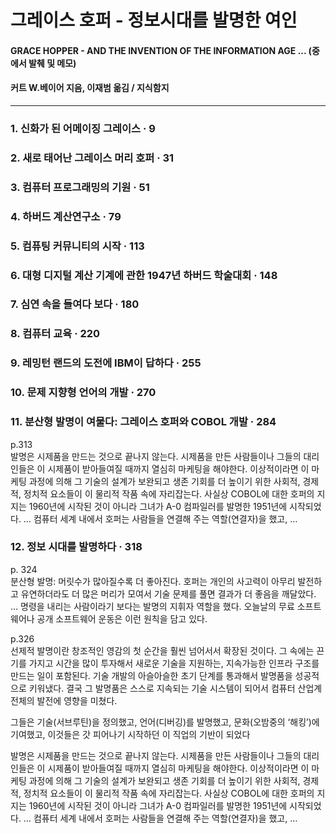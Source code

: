 # 그레이스 호퍼 - 정보시대를 발명한 여인
#### GRACE HOPPER - AND THE INVENTION OF THE INFORMATION AGE  ... (중에서 발췌 및 메모)
#### 커트 W.베이어 지음, 이재범 옮김 / 지식함지
-------------------------------

### 1. 신화가 된 어메이징 그레이스 · 9 
### 2. 새로 태어난 그레이스 머리 호퍼	· 31 
### 3. 컴퓨터 프로그래밍의 기원 · 51 
### 4. 하버드 계산연구소 · 79 
### 5. 컴퓨팅 커뮤니티의 시작 · 113 
### 6. 대형 디지털 계산 기계에 관한 1947년 하버드 학술대회 · 148 
### 7. 심연 속을 들여다 보다 · 180 
### 8. 컴퓨터 교육 · 220 
### 9. 레밍턴 랜드의 도전에 IBM이 답하다 · 255 
### 10. 문제 지향형 언어의 개발 · 270 
### 11. 분산형 발명이 여물다: 그레이스 호퍼와 COBOL 개발 · 284 
p.313 <br>
발명은 시제품을 만드는 것으로 끝나지 않는다. 
시제품을 만든 사람들이나 그들의 대리인들은 이 시제품이 받아들여질 때까지 열심히 마케팅을 해야한다. 
이상적이라면 이 마케팅 과정에 의해 그 기술의 설계가 보완되고 생존 기회를 더 높이기 위한 사회적, 경제적, 정치적 요소들이 이 물리적 작품 속에 자리잡는다. 
사실상 COBOL에 대한 호퍼의 지지는 1960년에 시작된 것이 아니라 그녀가 A-0 컴파일러를 발명한 1951년에 시작되었다. 
… 컴퓨터 세계 내에서 호퍼는 사람들을 연결해 주는 역할(연결자)을 했고, … 

### 12. 정보 시대를 발명하다 · 318 
p. 324 <br>
분산형 발명: 머릿수가 많아질수록 더 좋아진다. 
호퍼는 개인의 사고력이 아무리 발전하고 유연하더라도 더 많은 머리가 모여서 기술 문제를 풀면 결과가 더 좋음을 깨달았다. 
… 명령을 내리는 사람이라기 보다는 발명의 지휘자 역할을 했다. 오늘날의 무료 소프트웨어나 공개 소프트웨어 운동은 이런 원칙을 담고 있다. 

p.326 <br>
선제적 발명이란 창조적인 영감의 첫 순간을 훨씬 넘어서서 확장된 것이다. 
그 속에는 끈기를 가지고 시간을 많이 투자해서 새로운 기술을 지원하는, 지속가능한 인프라 구조를 만드는 일이 포함된다. 
기술 개발의 아슬아슬한 초기 단계를 통과해서 발명품을 성공적으로 키워냈다. 
결국 그 발명품은 스스로 지속되는 기술 시스템이 되어서 컴퓨터 산업계 전체의 발전에 영향을 미쳤다. 

그들은 기술(서브루틴)을 정의했고, 언어(디버깅)를 발명했고, 문화(오밤중의 ‘해킹’)에 기여했고, 이것들은 갓 피어나기 시작하던 이 직업의 기반이 되었다 

발명은 시제품을 만드는 것으로 끝나지 않는다. 시제품을 만든 사람들이나 그들의 대리인들은 이 시제품이 받아들여질 때까지 열심히 마케팅을 해야한다. 
이상적이라면 이 마케팅 과정에 의해 그 기술의 설계가 보완되고 생존 기회를 더 높이기 위한 사회적, 경제적, 정치적 요소들이 이 물리적 작품 속에 자리잡는다. 
사실상 COBOL에 대한 호퍼의 지지는 1960년에 시작된 것이 아니라 그녀가 A-0 컴파일러를 발명한 1951년에 시작되었다. 
… 컴퓨터 세계 내에서 호퍼는 사람들을 연결해 주는 역할(연결자)을 했고, … 
